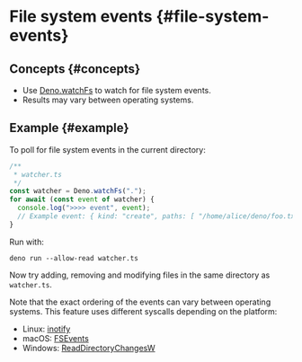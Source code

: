 # File system events {#file-system-events}

## Concepts {#concepts}

- Use [Deno.watchFs](https://doc.deno.land/deno/stable/~/Deno.watchFs) to watch for file system events.
- Results may vary between operating systems.

## Example {#example}

To poll for file system events in the current directory:

```ts
/**
 * watcher.ts
 */
const watcher = Deno.watchFs(".");
for await (const event of watcher) {
  console.log(">>>> event", event);
  // Example event: { kind: "create", paths: [ "/home/alice/deno/foo.txt" ] }
}
```

Run with:

```shell
deno run --allow-read watcher.ts
```

Now try adding, removing and modifying files in the same directory as `watcher.ts`.

Note that the exact ordering of the events can vary between operating systems. This feature uses different syscalls
depending on the platform:

- Linux: [inotify](https://man7.org/linux/man-pages/man7/inotify.7.html)
- macOS:
  [FSEvents](https://developer.apple.com/library/archive/documentation/Darwin/Conceptual/FSEvents_ProgGuide/Introduction/Introduction.html)
- Windows:
  [ReadDirectoryChangesW](https://docs.microsoft.com/en-us/windows/win32/api/winbase/nf-winbase-readdirectorychangesw)
